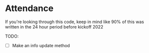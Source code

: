 # Attendance
If you're looking through this code, keep in mind like 90% of this was written in the 24 hour period before kickoff 2022

TODO:
- [ ] Make an info update method
